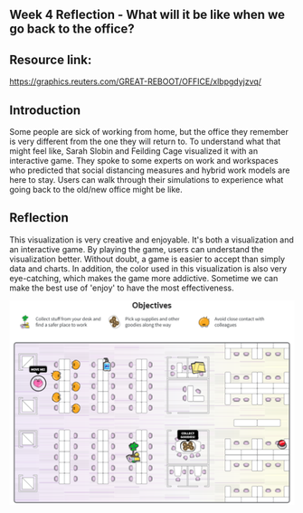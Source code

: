 Week 4 Reflection - What will it be like when we go back to the office?
---
## Resource link: 

https://graphics.reuters.com/GREAT-REBOOT/OFFICE/xlbpgdyjzvq/

## Introduction

Some people are sick of working from home, but the office they remember is very different from the one they will return to. To understand what that might feel like, Sarah Slobin and Feilding Cage visualized it with an interactive game.
They spoke to some experts on work and workspaces who predicted that social distancing measures and hybrid work models are here to stay. Users can walk through their simulations to experience what going back to the old/new office might be like. 

## Reflection

This visualization is very creative and enjoyable. It's both a visualization and an interactive game. By playing the game, users can understand the visualization better. Without doubt, a game is easier to accept than simply data and charts. In addition, the color used in this visualization is also very eye-catching, which makes the game more addictive. Sometime we can make the best use of 'enjoy' to have the most effectiveness.

![img 4-1](img/4-1.PNG)
